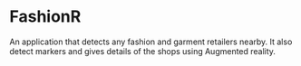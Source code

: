 # FashionR
An application that detects any fashion and garment retailers nearby.
It also detect markers and gives details of the shops using Augmented reality. 
